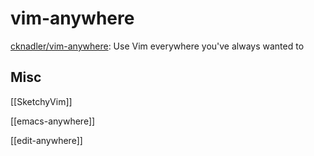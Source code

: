 # vim-anywhere


[cknadler/vim-anywhere](https://github.com/cknadler/vim-anywhere): Use Vim everywhere you've always wanted to




## Misc

[[SketchyVim]]

[[emacs-anywhere]]

[[edit-anywhere]]


